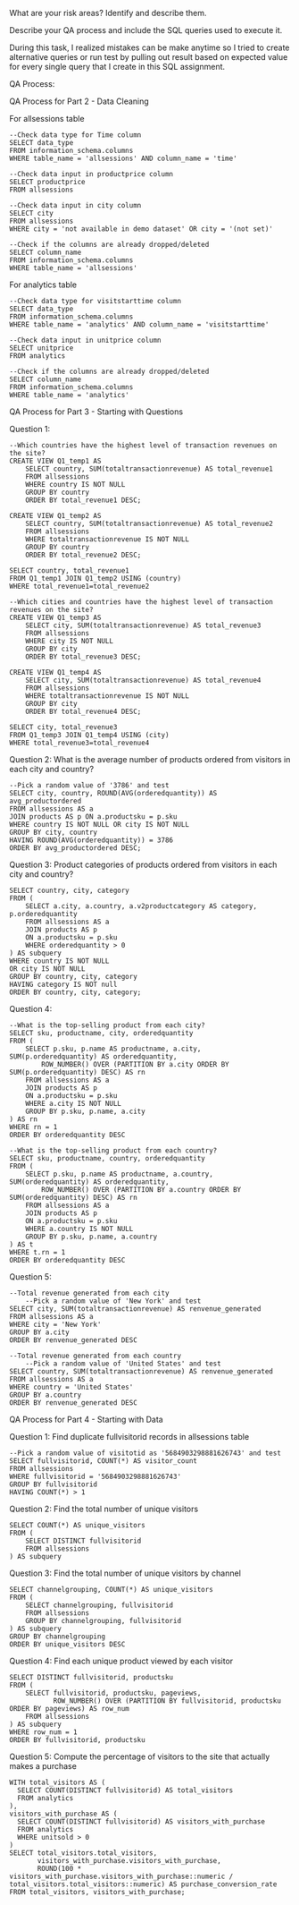 What are your risk areas? Identify and describe them. 

Describe your QA process and include the SQL queries used to execute it.

During this task, I realized mistakes can be make anytime so I tried to create alternative queries or run test by pulling out result based on expected value for every single query that I create in this SQL assignment.

QA Process:

QA Process for Part 2 - Data Cleaning

For allsessions table
```
--Check data type for Time column
SELECT data_type
FROM information_schema.columns
WHERE table_name = 'allsessions' AND column_name = 'time'
```
```
--Check data input in productprice column
SELECT productprice
FROM allsessions
```
```
--Check data input in city column
SELECT city
FROM allsessions
WHERE city = 'not available in demo dataset' OR city = '(not set)'
```
```
--Check if the columns are already dropped/deleted
SELECT column_name
FROM information_schema.columns
WHERE table_name = 'allsessions'
```

For analytics table
```
--Check data type for visitstarttime column
SELECT data_type
FROM information_schema.columns
WHERE table_name = 'analytics' AND column_name = 'visitstarttime'
```
```
--Check data input in unitprice column
SELECT unitprice
FROM analytics
```
```
--Check if the columns are already dropped/deleted
SELECT column_name
FROM information_schema.columns
WHERE table_name = 'analytics'
```

QA Process for Part 3 - Starting with Questions

Question 1: 
```
--Which countries have the highest level of transaction revenues on the site?
CREATE VIEW Q1_temp1 AS
	SELECT country, SUM(totaltransactionrevenue) AS total_revenue1
	FROM allsessions
	WHERE country IS NOT NULL
	GROUP BY country
	ORDER BY total_revenue1 DESC;

CREATE VIEW Q1_temp2 AS
	SELECT country, SUM(totaltransactionrevenue) AS total_revenue2
	FROM allsessions
	WHERE totaltransactionrevenue IS NOT NULL
	GROUP BY country
	ORDER BY total_revenue2 DESC;
	
SELECT country, total_revenue1
FROM Q1_temp1 JOIN Q1_temp2 USING (country)
WHERE total_revenue1=total_revenue2
```
```
--Which cities and countries have the highest level of transaction revenues on the site?
CREATE VIEW Q1_temp3 AS
	SELECT city, SUM(totaltransactionrevenue) AS total_revenue3
	FROM allsessions
	WHERE city IS NOT NULL
	GROUP BY city
	ORDER BY total_revenue3 DESC;

CREATE VIEW Q1_temp4 AS
	SELECT city, SUM(totaltransactionrevenue) AS total_revenue4
	FROM allsessions
	WHERE totaltransactionrevenue IS NOT NULL
	GROUP BY city
	ORDER BY total_revenue4 DESC;
	
SELECT city, total_revenue3
FROM Q1_temp3 JOIN Q1_temp4 USING (city)
WHERE total_revenue3=total_revenue4
```

Question 2: What is the average number of products ordered from visitors in each city and country?
```
--Pick a random value of '3786' and test
SELECT city, country, ROUND(AVG(orderedquantity)) AS avg_productordered
FROM allsessions AS a
JOIN products AS p ON a.productsku = p.sku
WHERE country IS NOT NULL OR city IS NOT NULL
GROUP BY city, country
HAVING ROUND(AVG(orderedquantity)) = 3786
ORDER BY avg_productordered DESC;
```

Question 3: Product categories of products ordered from visitors in each city and country?
```
SELECT country, city, category
FROM (
    SELECT a.city, a.country, a.v2productcategory AS category, p.orderedquantity
    FROM allsessions AS a
    JOIN products AS p
    ON a.productsku = p.sku
    WHERE orderedquantity > 0
) AS subquery
WHERE country IS NOT NULL
OR city IS NOT NULL
GROUP BY country, city, category
HAVING category IS NOT null
ORDER BY country, city, category;
```

Question 4: 
```
--What is the top-selling product from each city?
SELECT sku, productname, city, orderedquantity
FROM (
    SELECT p.sku, p.name AS productname, a.city, SUM(p.orderedquantity) AS orderedquantity,
        ROW_NUMBER() OVER (PARTITION BY a.city ORDER BY SUM(p.orderedquantity) DESC) AS rn
    FROM allsessions AS a
    JOIN products AS p
    ON a.productsku = p.sku
    WHERE a.city IS NOT NULL
    GROUP BY p.sku, p.name, a.city
) AS rn
WHERE rn = 1
ORDER BY orderedquantity DESC
```
```
--What is the top-selling product from each country?
SELECT sku, productname, country, orderedquantity
FROM (
    SELECT p.sku, p.name AS productname, a.country, SUM(orderedquantity) AS orderedquantity,
        ROW_NUMBER() OVER (PARTITION BY a.country ORDER BY SUM(orderedquantity) DESC) AS rn
    FROM allsessions AS a
    JOIN products AS p
    ON a.productsku = p.sku
    WHERE a.country IS NOT NULL
    GROUP BY p.sku, p.name, a.country
) AS t
WHERE t.rn = 1
ORDER BY orderedquantity DESC
```

Question 5: 
```
--Total revenue generated from each city
	--Pick a random value of 'New York' and test
SELECT city, SUM(totaltransactionrevenue) AS renvenue_generated
FROM allsessions AS a
WHERE city = 'New York'
GROUP BY a.city
ORDER BY renvenue_generated DESC
```
```
--Total revenue generated from each country
	--Pick a random value of 'United States' and test
SELECT country, SUM(totaltransactionrevenue) AS renvenue_generated
FROM allsessions AS a
WHERE country = 'United States'
GROUP BY a.country
ORDER BY renvenue_generated DESC
```

QA Process for Part 4 - Starting with Data

Question 1: Find duplicate fullvisitorid records in allsessions table
```
--Pick a random value of visitotid as '5684903298881626743' and test
SELECT fullvisitorid, COUNT(*) AS visitor_count
FROM allsessions
WHERE fullvisitorid = '5684903298881626743'
GROUP BY fullvisitorid
HAVING COUNT(*) > 1
```
Question 2: Find the total number of unique visitors
```
SELECT COUNT(*) AS unique_visitors
FROM (
    SELECT DISTINCT fullvisitorid
    FROM allsessions
) AS subquery
```

Question 3: Find the total number of unique visitors by channel
```
SELECT channelgrouping, COUNT(*) AS unique_visitors
FROM (
    SELECT channelgrouping, fullvisitorid
    FROM allsessions
    GROUP BY channelgrouping, fullvisitorid
) AS subquery
GROUP BY channelgrouping
ORDER BY unique_visitors DESC
```

Question 4: Find each unique product viewed by each visitor
```
SELECT DISTINCT fullvisitorid, productsku
FROM (
    SELECT fullvisitorid, productsku, pageviews,
           ROW_NUMBER() OVER (PARTITION BY fullvisitorid, productsku ORDER BY pageviews) AS row_num
    FROM allsessions
) AS subquery
WHERE row_num = 1
ORDER BY fullvisitorid, productsku
```

Question 5: Compute the percentage of visitors to the site that actually makes a purchase
```
WITH total_visitors AS (
  SELECT COUNT(DISTINCT fullvisitorid) AS total_visitors
  FROM analytics
),
visitors_with_purchase AS (
  SELECT COUNT(DISTINCT fullvisitorid) AS visitors_with_purchase
  FROM analytics
  WHERE unitsold > 0
)
SELECT total_visitors.total_visitors,
       visitors_with_purchase.visitors_with_purchase,
       ROUND(100 * visitors_with_purchase.visitors_with_purchase::numeric / total_visitors.total_visitors::numeric) AS purchase_conversion_rate
FROM total_visitors, visitors_with_purchase;
```

